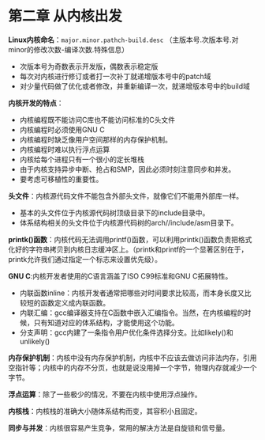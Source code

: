 # 第二章 从内核出发

**Linux内核命名**：`major.minor.pathch-build.desc`  （主版本号.次版本号.对minor的修改次数-编译次数.特殊信息）
 - 次版本号为奇数表示开发版，偶数表示稳定版
 - 每次对内核进行修订或者打一次补丁就递增版本号中的patch域
 - 对少量代码做了优化或者修改，并重新编译一次，就递增版本号中的build域

**内核开发的特点**：
 - 内核编程既不能访问C库也不能访问标准的C头文件
 - 内核编程时必须使用GNU C
 - 内核编程时缺乏像用户空间那样的内存保护机制。
 - 内核编程时难以执行浮点运算
 - 内核给每个进程只有一个很小的定长堆栈
 - 由于内核支持异步中断、抢占和SMP，因此必须时刻注意同步和并发。
 - 要考虑可移植性的重要性。

**头文件**：内核源代码文件不能包含外部头文件，就像它们不能用外部库一样。
 - 基本的头文件位于内核源代码树顶级目录下的include目录中。
 - 体系结构相关的头文件位于内核源代码树的arch/<architecture>/include/asm目录下。

**printk()函数**：内核代码无法调用printf()函数，可以利用printk()函数负责把格式化好的字符串拷贝到内核日志缓冲区上。（printk和printf的一个显著区别在于，printk允许我们通过指定一个标志来设置优先级）。

**GNU C**:内核开发者使用的C语言涵盖了ISO C99标准和GNU C拓展特性。
 - 内联函数inline：内核开发者通常把哪些对时间要求比较高，而本身长度又比较短的函数定义成内联函数。
 - 内联汇编：gcc编译器支持在C函数中嵌入汇编指令。当然，在内核编程的时候，只有知道对应的体系结构，才能使用这个功能。
 - 分支声明：gcc内建了一条指令用户优化条件选择分支。比如likely()和unlikely()

**内存保护机制**：内核中没有内存保护机制，内核中不应该去做访问非法内存，引用空指针等；内核中的内存不分页，也就是说没用掉一个字节，物理内存就减少一个字节。

**浮点运算**：除了一些极少的情况，不要在内核中使用浮点操作。

**内核栈**：内核栈的准确大小随体系结构而变，其容积小且固定。
 
**同步与并发**：内核很容易产生竞争，常用的解决方法是自旋锁和信号量。

